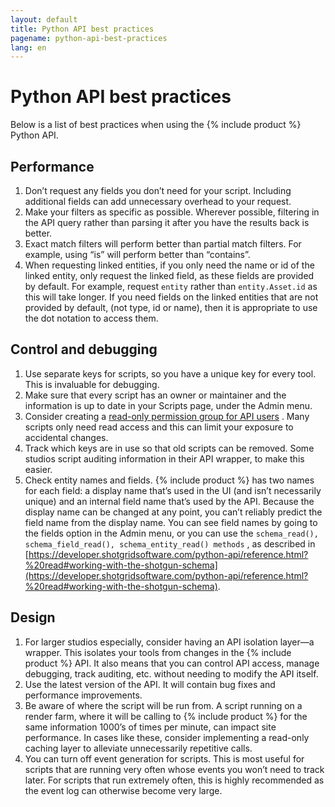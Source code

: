 ```yaml
---
layout: default
title: Python API best practices
pagename: python-api-best-practices
lang: en
---
```


# Python API best practices


Below is a list of best practices when using the {% include product %} Python API.

## Performance

1.  Don’t request any fields you don’t need for your script. Including additional fields can add unnecessary overhead to your request.
2.  Make your filters as specific as possible. Wherever possible, filtering in the API query rather than parsing it after you have the results back is better.
3.  Exact match filters will perform better than partial match filters. For example, using “is” will perform better than “contains”.
4.  When requesting linked entities, if you only need the name or id of the linked entity, only request the linked field, as these fields are provided by default. For example, request `entity` rather than `entity.Asset.id` as this will take longer. If you need fields on the linked entities that are not provided by default, (not type, id or name), then it is appropriate to use the dot notation to access them. 

## Control and debugging

1.  Use separate keys for scripts, so you have a unique key for every tool. This is invaluable for debugging.
2.  Make sure that every script has an owner or maintainer and the information is up to date in your Scripts page, under the Admin menu.
3.  Consider creating a [read-only permission group for API users](https://developer.shotgridsoftware.com/bbae2ca7/) . Many scripts only need read access and this can limit your exposure to accidental changes.
4.  Track which keys are in use so that old scripts can be removed. Some studios script auditing information in their API wrapper, to make this easier.
5.  Check entity names and fields. {% include product %} has two names for each field: a display name that’s used in the UI (and isn’t necessarily unique) and an internal field name that’s used by the API. Because the display name can be changed at any point, you can’t reliably predict the field name from the display name. You can see field names by going to the fields option in the Admin menu, or you can use the `schema_read(), schema_field_read(), schema_entity_read() methods` , as described in [https://developer.shotgridsoftware.com/python-api/reference.html?%20read#working-with-the-shotgun-schema](https://developer.shotgridsoftware.com/python-api/reference.html?%20read#working-with-the-shotgun-schema).

## Design

1.  For larger studios especially, consider having an API isolation layer—a wrapper. This isolates your tools from changes in the {% include product %} API. It also means that you can control API access, manage debugging, track auditing, etc. without needing to modify the API itself.
2.  Use the latest version of the API. It will contain bug fixes and performance improvements.
3.  Be aware of where the script will be run from. A script running on a render farm, where it will be calling to {% include product %} for the same information 1000’s of times per minute, can impact site performance. In cases like these, consider implementing a read-only caching layer to alleviate unnecessarily repetitive calls.
4.  You can turn off event generation for scripts. This is most useful for scripts that are running very often whose events you won’t need to track later. For scripts that run extremely often, this is highly recommended as the event log can otherwise become very large.